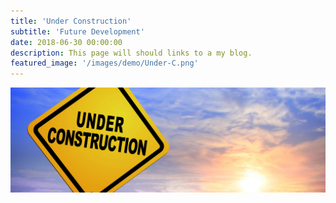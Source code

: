 ```yaml
---
title: 'Under Construction'
subtitle: 'Future Development' 
date: 2018-06-30 00:00:00
description: This page will should links to a my blog.
featured_image: '/images/demo/Under-C.png'
---
```


![](/images/demo/Under-C-Main.png)
